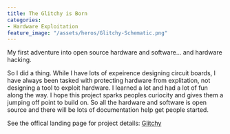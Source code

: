 ```yaml
---
title: The Glitchy is Born
categories:
- Hardware Exploitation
feature_image: "/assets/heros/Glitchy-Schematic.png"
---
```


My first adventure into open source hardware and software… and hardware hacking.

<!-- more -->

So I did a thing. While I have lots of expeirence designing circuit boards, I have always been tasked with protecting hardware from explitation, not designing a tool to exploit hardware. I learned a lot and had a lot of fun along the way. I hope this project sparks peoples curiocity and gives them a jumping off point to build on. So all the hardware and software is open source and there will be lots of documentation help get people started.

See the offical landing page for project details: [Glitchy](http://www.miswired.io/glitchy/)
